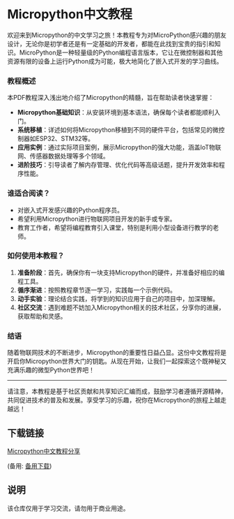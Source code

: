 # Micropython中文教程

欢迎来到Micropython的中文学习之旅！本教程专为对MicroPython感兴趣的朋友设计，无论你是初学者还是有一定基础的开发者，都能在此找到宝贵的指引和知识。MicroPython是一种轻量级的Python编程语言版本，它让在微控制器和其他资源有限的设备上运行Python成为可能，极大地简化了嵌入式开发的学习曲线。

### 教程概述

本PDF教程深入浅出地介绍了Micropython的精髓，旨在帮助读者快速掌握：

- **Micropython基础知识**：从安装环境到基本语法，确保每个读者都能顺利入门。
- **系统移植**：详述如何将Micropython移植到不同的硬件平台，包括常见的微控制器如ESP32、STM32等。
- **应用实例**：通过实际项目案例，展示Micropython的强大功能，涵盖IoT物联网、传感器数据处理等多个领域。
- **进阶技巧**：引导读者了解内存管理、优化代码等高级话题，提升开发效率和程序性能。

### 谁适合阅读？

- 对嵌入式开发感兴趣的Python程序员。
- 希望利用Micropython进行物联网项目开发的新手或专家。
- 教育工作者，希望将编程教育引入课堂，特别是利用小型设备进行教学的老师。

### 如何使用本教程？

1. **准备阶段**：首先，确保你有一块支持Micropython的硬件，并准备好相应的编程工具。
2. **循序渐进**：按照教程章节逐一学习，实践每一个示例代码。
3. **动手实验**：理论结合实践，将学到的知识应用于自己的项目中，加深理解。
4. **社区交流**：遇到难题不妨加入Micropython相关的技术社区，分享你的进展，获取帮助和灵感。

### 结语

随着物联网技术的不断进步，Micropython的重要性日益凸显。这份中文教程将是开启你Micropython世界大门的钥匙。从现在开始，让我们一起探索这个既神秘又充满乐趣的微型Python世界吧！

---

请注意，本教程是基于社区贡献和共享知识汇编而成，鼓励学习者遵循开源精神，共同促进技术的普及和发展。享受学习的乐趣，祝你在Micropython的旅程上越走越远！

## 下载链接
[Micropython中文教程分享](https://pan.quark.cn/s/135dbbb17a81) 

(备用: [备用下载](https://pan.baidu.com/s/1kZi-N0_LAQiNGLkLXDkgug?pwd=5ar9))

## 说明

该仓库仅用于学习交流，请勿用于商业用途。
